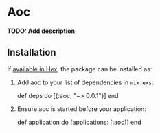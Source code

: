 # Aoc

**TODO: Add description**

## Installation

If [available in Hex](https://hex.pm/docs/publish), the package can be installed as:

  1. Add aoc to your list of dependencies in `mix.exs`:

        def deps do
          [{:aoc, "~> 0.0.1"}]
        end

  2. Ensure aoc is started before your application:

        def application do
          [applications: [:aoc]]
        end
